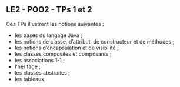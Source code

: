 LE2 - POO2 - TPs 1 et 2
-----------------------

Ces TPs illustrent les notions suivantes :
* les bases du langage Java ;
* les notions de classe, d’attribut, de constructeur et de méthodes ;
* les notions d’encapsulation et de visibilité ;
* les classes composites et composants ;
* les associations 1-1 ;
* l’héritage ;
* les classes abstraites ;
* les tableaux.
